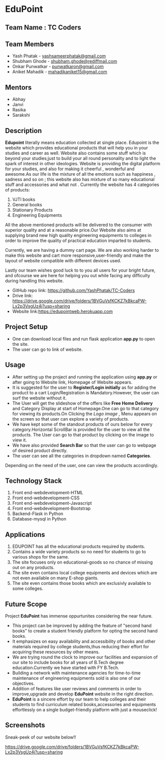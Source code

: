 # EduPoint

## Team Name : TC Coders

## Team Members

* Yash Phatak      -  yashsameerphatak@gmail.com
* Shubham Ghode    -  shubham.ghode@rediffmail.com
* Onkar Punwatkar  -  punwatkaron@gmail.com
* Aniket Mahadik   -  mahadikaniket15@gmail.com

## Mentors

* Abhay
* Janvi
* Rasika
* Sarakshi

## Description

**Edupoint** literally means education collected at single place. Edupoint is the website which provides educational products that will help you in your studies and career as well.  Website also contains some stuff which is beyond your studies;just to build your all round personality and to light the spark of interest in other ideologies. Website is providing the digital platform for your studies, and also for making it cheerful , wonderful and awesome.As our life is the mixture of all the emotions such as  happiness , sadness and so on ; this website also has mixture of so many educational stuff and accessories and what not . Currently the website has 4 categories  of products:

1. VJTI books 
2. General books
3. Stationary Products
4. Engineering Equipments

 All the above mentioned products will  be delivered to the consumer with superior quality and at a reasonable price.Our Website also aims at supplying brand new high quality engineering equipments to colleges in order to improve the quality of practical education imparted to students.

 Currently, we are having a dummy cart page. We are also working harder to make this website and cart more responsive,user-friendly and make the layout of website compatible with different devices used.


 Lastly our team wishes good luck to to you all users for your bright future, and ofcourse we are here for helping you out while facing any difficulty during handling this website.

* GitHub repo link: https://github.com/YashPhatak/TC-Coders
* Drive link: https://drive.google.com/drive/folders/1BVGuVsfKCKZ7kBkcaPW-Lx2p3VsgUz4j?usp=sharing
* Website link:https://edupointweb.herokuapp.com

## Project Setup

* One can download local files and run flask application  **app.py**  to open the site.
* The user can go to link of website.


## Usage

* After setting up the project and running the application using **app.py** or after going to Website link, Homepage of Website appears.   
* It is suggested for the user to **Register/Login initially** as for adding the product to a cart Login/Registration is Mandatory.However, the user can surf the website without it.
* The User will get the slideshow of the offers like **Free Home Delivery** and Category Display at start of Homepage.One can go to that category for viewing its products.On Clicking the *Logo image* , Menu appears on the screen so that user can explore a variety of products.
* We have kept some of the standout products of ours below for every category.Horizontal ScrollBar is provided for the user to view all the products. The User can go to that product by clicking on the image to view it.
* We have also provided **Search Bar** so that the user can go to webpage of desired product directly.
* The user can see all the categories in dropdown named **Categories**.

Depending on the need of the user, one can view the products accordingly.

## Technology Stack

1. Front end-webdevelopment-HTML
2. Front end-webdevelopment-CSS
3. Front end-webdevelopment-Javascript
4. Front end-webdevelopment-Bootstrap
5. Backend-Flask in Python
6. Database-mysql in Python

## Applications

1. EDUPOINT has all the educational products required by students.
2. Contains a wide variety products so no need for students to go to various shops for the same.
3. The site focuses only on educational-goods so no chance of missing out on any products.
4. The site even contains local college equipments and devices which are not even available on many E-shop giants.
5. The site even contains those books which are exclusivly available to some colleges.

## Future Scope

Project **EduPoint** has immense oppurtunites considering the near future.
* This project can be improved by adding the feature of "second hand books" to create a student friendly platform for opting the second hand books.
* It emphasizes on easy availability and accessibility of books and other materials required by college students,thus reducing their effort for acquiring these resources by other means.
* We are trying round the clock to improve our facilities and expansion of our site to include books for all years of B.Tech degree education.Currently we have started with FY B.Tech.
* Building a network with maintenance agencies for time-to-time maintenance of engineering equipments sold is also one of our objectives.
* Addition of features like user reviews and comments in order to improve,upgrade and develop **EduPoint** website in the right direction.
* **EduPoint** is a sincere effort by our team to help colleges and their students to find curriculum related books,accessories and equipments effortlessly on a single budget-friendly platform with just a mouseclick!

## Screenshots

Sneak-peek of our website below!!

https://drive.google.com/drive/folders/1BVGuVsfKCKZ7kBkcaPW-Lx2p3VsgUz4j?usp=sharing



